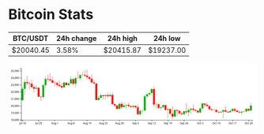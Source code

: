 # Bitcoin Stats

BTC/USDT|24h change|24h high|24h low|
|---|---|---|---|
|$20040.45|3.58%|$20415.87|$19237.00|

<img src="./chart.svg">
